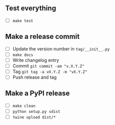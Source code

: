 Test everything
---------------
* [ ] `make test`

Make a release commit
---------------------
* [ ] Update the version number in `tag/__init__.py`
* [ ] `make docs`
* [ ] Write changelog entry
* [ ] Commit `git commit -am "v.X.Y.Z"`
* [ ] Tag `git tag -a vX.Y.Z -m "vX.Y.Z"`
* [ ] Push release and tag

Make a PyPI release
-------------------
* [ ] `make clean`
* [ ] `python setup.py sdist`
* [ ] `twine upload dist/*`
